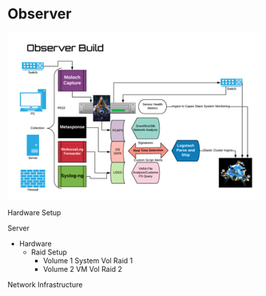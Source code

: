 # Observer
![build](observer-build.png)

Hardware Setup

Server
- Hardware
  - Raid Setup
    - Volume 1 System Vol Raid 1
    - Volume 2 VM Vol Raid 2



Network Infrastructure
